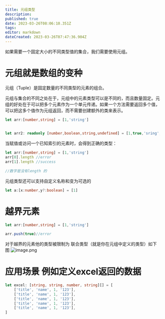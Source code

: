 ```yaml
---
title: 元组类型
description: 
published: true
date: 2023-03-26T08:06:10.351Z
tags: 
editor: markdown
dateCreated: 2023-03-26T07:47:36.904Z
---
```


如果需要一个固定大小的不同类型值的集合，我们需要使用元组。 

# 元组就是数组的变种
元组（Tuple）是固定数量的不同类型的元素的组合。

元组与集合的不同之处在于，元组中的元素类型可以是不同的，而且数量固定。元组的好处在于可以把多个元素作为一个单元传递。如果一个方法需要返回多个值，可以把这多个值作为元组返回，而不需要创建额外的类来表示。

```ts
let arr:[number,string] = [1,'string']
 
 
let arr2: readonly [number,boolean,string,undefined] = [1,true,'sring',undefined]
```
当赋值或访问一个已知索引的元素时，会得到正确的类型：

```ts
let arr:[number,string] = [1,'string']
arr[0].length //error
arr[1].length //success
 
//数字是没有length 的
```
元组类型还可以支持自定义名称和变为可选的

```ts
let a:[x:number,y?:boolean] = [1]
```

# 越界元素
```ts
let arr:[number,string] = [1,'string']
 
arr.push(true)//error
```
对于越界的元素他的类型被限制为 联合类型（就是你在元组中定义的类型）如下图
![image.png](https://raw.githubusercontent.com/cour125822/photo_wi/main/wiki/202303261242912.png)



# 应用场景 例如定义excel返回的数据
```ts
let excel: [string, string, number, string][] = [
    ['title', 'name', 1, '123'],
    ['title', 'name', 1, '123'],
    ['title', 'name', 1, '123'],
    ['title', 'name', 1, '123'],
    ['title', 'name', 1, '123'],
]
```
 